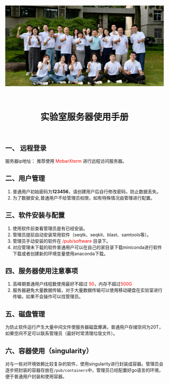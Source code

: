 <p align="center"><img src="misc/log.jpeg" alt="lab" width="1200"></p>
  
# <br><center> 实验室服务器使用手册 </center><br>

## 一、 远程登录

 服务器ip地址：
 推荐使用 <font color=red >MobarXterm</font> 进行远程访问服务器。

## 二、用户管理

1. 普通用户初始密码为**123456**，请创建用户后自行修改密码，防止数据丢失。
2. 为了数据安全,普通用户不给管理员权限，如有特殊情况由管理进行配置。

## 三、软件安装与配置

1. 使用软件前查看管理员是有已经安装。
2. 管理员提前自动安装常用软件（seqtk、seqkit、blast、samtools等）。
3. 管理员手动安装的软件在 <font color=red >/pub/software</font> 目录下。
4. 对应管理未下载的软件普通用户可以在自己的家目录下载miniconda进行软件下载或者创建新的环境变量使用anaconda下载。
   
## 四、服务器使用注意事项

1. 高峰期普通用户线程数使用最好不超过 <font color=red >50</font>，内存不超过<font color=red >500G</font>
2. 服务器避免大量数据传输，对于大量数据传输可以使用移动硬盘在实验室进行传输，如果不会操作可以找管理员。
 
## 五、磁盘管理
 
为防止软件运行产生大量中间文件使服务器磁盘爆满，普通用户存储空间为20T，如果空间不足可以联系管理员（最好时常清理垃圾文件）。

## 六、容器使用（singularity）
 
对与一些对环境依赖比较复杂的软件，使用singularity进行封装成容器。管理员会逐步把封装的容器存放在`/pub/containers`中，管理员已经配置好go语言的环境，便于普通用户封装和使用容器。

    